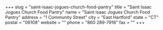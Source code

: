 +++
slug = "saint-isaac-jogues-church-food-pantry"
title = "Saint Isaac Jogues Church Food Pantry"
name = "Saint Isaac Jogues Church Food Pantry"
address = "1 Community Street"
city = "East Hartford"
state = "CT"
postal = "06108"
website = ""
phone = "860 289-7916"
fax = ""
+++
